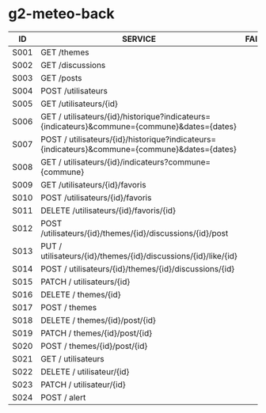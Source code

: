 # g2-meteo-back

| ID   |      SERVICE      |  FAIT |
|:----------:|-------------|:------:|
| S001 | GET /themes|  | => thème
| S002 | GET /discussions|  | => fil d'actualité
| S003 | GET /posts|  | => détail discussion
| S004 | POST /utilisateurs | | => inscription
| S005 | GET /utilisateurs/{id}|  | => authentification
| S006 | GET / utilisateurs/{id}/historique?indicateurs={indicateurs}&commune={commune}&dates={dates}  |    |
| S007 | POST / utilisateurs/{id}/historique?indicateurs={indicateurs}&commune={commune}&dates={dates} | |
| S008 | GET / utilisateurs/{id}/indicateurs?commune={commune}|  |
| S009 | GET /utilisateurs/{id}/favoris  |    |
| S010 | POST /utilisateurs/{id}/favoris | |
| S011 | DELETE /utilisateurs/{id}/favoris/{id}| |
| S012 | POST /utilisateurs/{id}/themes/{id}/discussions/{id}/post|  |
| S013 | PUT / utilisateurs/{id}/themes/{id}/discussions/{id}/like/{id}  |    |
| S014 | POST / utilisateurs/{id}/themes/{id}/discussions/{id} | |
| S015 | PATCH / utilisateurs/{id} |
| S016 | DELETE / themes/{id} | |
| S017 | POST / themes | |
| S018 | DELETE / themes/{id}/post/{id} | |
| S019 | PATCH / themes/{id}/post/{id} | |
| S020 | POST / themes/{id}/post/{id}| |
| S021 | GET / utilisateurs | |
| S022 | DELETE / utilisateur/{id} | |
| S023 | PATCH / utilisateur/{id} | |
| S024 | POST / alert | |


